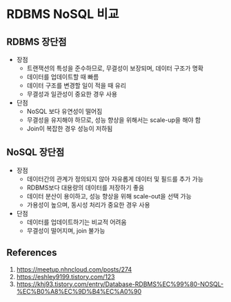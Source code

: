 # RDBMS NoSQL 비교

## RDBMS 장단점

- 장점
  - 트랜잭션의 특성을 준수하므로, 무결성이 보장되며, 데이터 구조가 명확
  - 데이터를 업데이트할 때 빠름
  - 데이터 구조를 변경할 일이 적을 때 유리
  - 무결성과 일관성이 중요한 경우 사용
- 단점
  - NoSQL 보다 유연성이 떨어짐
  - 무결성을 유지해야 하므로, 성능 향상을 위해서는 scale-up을 해야 함
  - Join이 복잡한 경우 성능이 저하됨

## NoSQL 장단점

- 장점
  - 데이터간의 관계가 정의되지 않아 자유롭게 데이터 및 필드를 추가 가능
  - RDBMS보다 대용량의 데이터를 저장하기 좋음
  - 데이터 분산이 용이하고, 성능 향상을 위해 scale-out을 선택 가능
  - 가용성이 높으며, 동시성 처리가 중요한 경우 사용
- 단점
  - 데이터를 업데이트하기는 비교적 어려움
  - 무결성이 떨어지며, join 불가능

## References

1. https://meetup.nhncloud.com/posts/274
2. https://eshley9199.tistory.com/123
3. https://khj93.tistory.com/entry/Database-RDBMS%EC%99%80-NOSQL-%EC%B0%A8%EC%9D%B4%EC%A0%90

